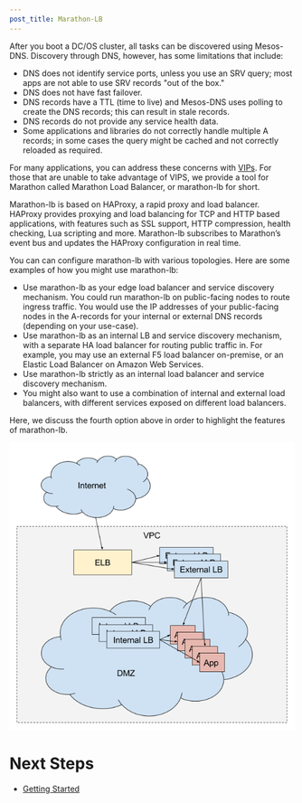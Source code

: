 ```yaml
---
post_title: Marathon-LB
---
```


After you boot a DC/OS cluster, all tasks can be discovered using Mesos-DNS. Discovery through DNS, however, has some limitations that include:

*   DNS does not identify service ports, unless you use an SRV query; most apps are not able to use SRV records "out of the box."
*   DNS does not have fast failover.
*   DNS records have a TTL (time to live) and Mesos-DNS uses polling to create the DNS records; this can result in stale records.
*   DNS records do not provide any service health data.
*   Some applications and libraries do not correctly handle multiple A records; in some cases the query might be cached and not correctly reloaded as required.

For many applications, you can address these concerns with [VIPs][1]. For those that are unable to take advantage of VIPS, we provide a tool for Marathon called Marathon Load Balancer, or marathon-lb for short.

Marathon-lb is based on HAProxy, a rapid proxy and load balancer. HAProxy provides proxying and load balancing for TCP and HTTP based applications, with features such as SSL support, HTTP compression, health checking, Lua scripting and more. Marathon-lb subscribes to Marathon’s event bus and updates the HAProxy configuration in real time.

You can can configure marathon-lb with various topologies. Here are some examples of how you might use marathon-lb:

*   Use marathon-lb as your edge load balancer and service discovery mechanism. You could run marathon-lb on public-facing nodes to route ingress traffic. You would use the IP addresses of your public-facing nodes in the A-records for your internal or external DNS records (depending on your use-case).
*   Use marathon-lb as an internal LB and service discovery mechanism, with a separate HA load balancer for routing public traffic in. For example, you may use an external F5 load balancer on-premise, or an Elastic Load Balancer on Amazon Web Services.
*   Use marathon-lb strictly as an internal load balancer and service discovery mechanism.
*   You might also want to use a combination of internal and external load balancers, with different services exposed on different load balancers.

Here, we discuss the fourth option above in order to highlight the features of marathon-lb.

![lb1](img/lb1.jpg)

# Next Steps

- [Getting Started][2]

[1]: ../virtual-ip-addresses/
[2]: usage/

